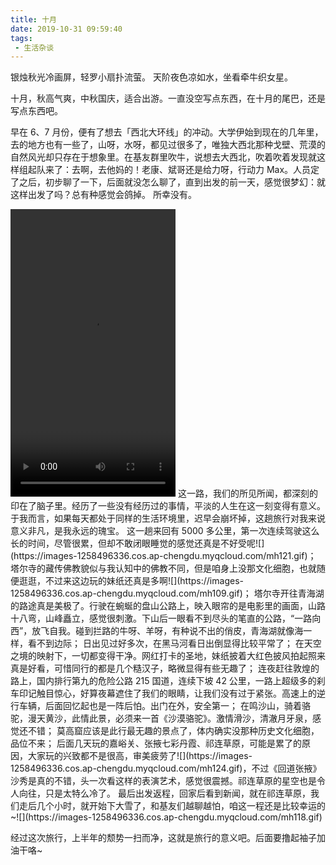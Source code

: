```yaml
---
title: 十月
date: 2019-10-31 09:59:40
tags:
 - 生活杂谈
---
```

银烛秋光冷画屏，轻罗小扇扑流萤。
天阶夜色凉如水，坐看牵牛织女星。

十月，秋高气爽，中秋国庆，适合出游。一直没空写点东西，在十月的尾巴，还是写点东西吧。

早在 6、7 月份，便有了想去「西北大环线」的冲动。大学伊始到现在的几年里，去的地方也有一些了，山呀，水呀，都见过很多了，唯独大西北那种戈壁、荒漠的自然风光却只存在于想象里。在基友群里吹牛，说想去大西北，吹着吹着发现就这样组起队来了：去啊，去他妈的！老康、斌哥还是给力呀，行动力 Max。人员定了之后，初步聊了一下，后面就没怎么聊了，直到出发的前一天，感觉很梦幻：就这样出发了吗？总有种感觉会鸽掉。
所幸没有。

<!-- more -->

<video src="https://images-1258496336.cos.ap-chengdu.myqcloud.com/xbdhx.mp4" width="264" height="460" controls="controls">
Your browser does not support the video tag.
</video>
这一路，我们的所见所闻，都深刻的印在了脑子里。经历了一些没有经历过的事情，平淡的人生在这一刻变得有意义。于我而言，如果每天都处于同样的生活环境里，迟早会崩坏掉，这趟旅行对我来说意义非凡，是我永远的瑰宝。
这一趟来回有 5000 多公里，第一次连续驾驶这么长的时间，尽管很累，但却不敢闭眼睡觉的感觉还真是不好受呢![](https://images-1258496336.cos.ap-chengdu.myqcloud.com/mh121.gif)；
塔尔寺的藏传佛教貌似与我认知中的佛教不同，但是咱身上没那文化细胞，也就随便逛逛，不过来这边玩的妹纸还真是多啊![](https://images-1258496336.cos.ap-chengdu.myqcloud.com/mh109.gif)；
塔尔寺开往青海湖的路途真是美极了。行驶在蜿蜒的盘山公路上，映入眼帘的是电影里的画面，山路十八弯，山峰矗立，感觉很刺激。下山后一眼看不到尽头的笔直的公路，“一路向西”，放飞自我。碰到拦路的牛呀、羊呀，有种说不出的俏皮，青海湖就像海一样，看不到边际；
日出见过好多次，在黑马河看日出倒显得比较平常了；
在天空之境的映射下，一切都变得干净。网红打卡的圣地，妹纸披着大红色披风拍起照来真是好看，可惜同行的都是几个糙汉子，略微显得有些无趣了；
连夜赶往敦煌的路上，国内排行第九的危险公路 215 国道，连续下坡 42 公里，一路上超级多的刹车印记触目惊心，好算夜幕遮住了我们的眼睛，让我们没有过于紧张。高速上的逆行车辆，后面回忆起也是一阵后怕。出门在外，安全第一；
在鸣沙山，骑着骆驼，漫天黄沙，此情此景，必须来一首《沙漠骆驼》。激情滑沙，清澈月牙泉，感觉还不错；
莫高窟应该是此行最无趣的景点了，体内确实没那种历史文化细胞，品位不来；
后面几天玩的嘉峪关、张掖七彩丹霞、祁连草原，可能是累了的原因，大家玩的兴致都不是很高，审美疲劳了![](https://images-1258496336.cos.ap-chengdu.myqcloud.com/mh124.gif)，不过《回道张掖》沙秀是真的不错，头一次看这样的表演艺术，感觉很震撼。祁连草原的星空也是令人向往，只是太特么冷了。
最后出发返程，回家后看到新闻，就在祁连草原，我们走后几个小时，就开始下大雪了，和基友们越聊越怕，咱这一程还是比较幸运的~![](https://images-1258496336.cos.ap-chengdu.myqcloud.com/mh118.gif)

经过这次旅行，上半年的颓势一扫而净，这就是旅行的意义吧。后面要撸起袖子加油干咯~